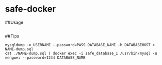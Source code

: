 # safe-docker

##Usage
```

```

##Tips
```
mysqldump -u USERNAME --password=PASS DATABASE_NAME -h DATABASEHOST > NAME-dump.sql
cat ./NAME-dump.sql | docker exec -i safe_database_1 /usr/bin/mysql -u mengwei --password=1234 DATABASE_NAME
```